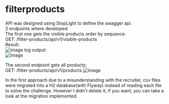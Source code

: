 # filterproducts
API was designed using StopLight to define the swagger api.</br>
2 endpoints where developed:</br>
The first one gets the visible products order by sequence.</br>
GET: /filter-products/api/v1/visible-products</br>
Result:</br>
![image](https://user-images.githubusercontent.com/16559193/236650407-49da31f8-4974-46bc-83da-18537b8cd780.png)
log output:</br>
![image](https://user-images.githubusercontent.com/16559193/236650191-0cdfe73a-ce00-4a49-921d-9dda99082123.png)

The second endpoint gets all products:</br>
GET: /filter-products/api/v1/products
![image](https://user-images.githubusercontent.com/16559193/236650459-e7d53db2-2a66-4531-ac79-b597a39984bc.png)

In the first approach due to a misunderstanding with the recruiter, csv files were migrated into a H2 database(with Flyway) instead of reading each file to solve the challenge. However I didn't delete it, if you want, you can take a look at the migration implemented.





